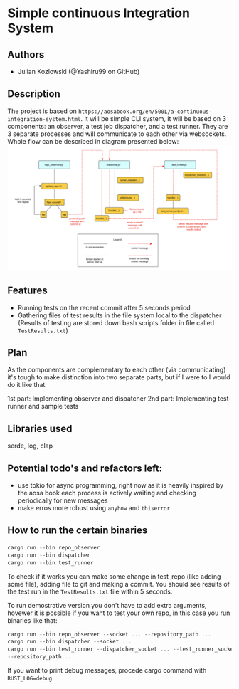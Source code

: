 # Simple continuous Integration System

## Authors
- Julian Kozlowski (@Yashiru99 on GitHub)

## Description
The project is based on `https://aosabook.org/en/500L/a-continuous-integration-system.html`.
It will be simple CLI system, it will be based on 3 components: an observer, a test job dispatcher, and a test runner. They are 3 separate processes and will communicate to each other via websockets.
Whole flow can be described in diagram presented below:
![](control-flow.png)

## Features
- Running tests on the recent commit after 5 seconds period
- Gathering files of test results in the file system local to the dispatcher (Results of testing are stored down bash scripts folder in file called `TestResults.txt`)

## Plan
As the components are complementary to each other (via communicating) it's tough to make distinction into two separate parts, but if I were to I would do it like that:

1st part: Implementing observer and dispatcher
2nd part: Implementing test-runner and sample tests 

## Libraries used
serde, log, clap

## Potential todo's and refactors left:
- use tokio for async programming, right now as it is heavily inspired by the aosa book each process is actively waiting and checking periodically for new messages
- make erros more robust using `anyhow` and `thiserror` 

## How to run the certain binaries
```rust
cargo run --bin repo_observer 
cargo run --bin dispatcher
cargo run --bin test_runner
```
To check if it works you can make some change in test_repo (like adding some file), adding file to git and making a commit. You should see results of the test run in the `TestResults.txt` file within 5 seconds.


To run demostrative version you don't have to add extra arguments, hovewer it is possible if you want to test your own repo, in this case you run binaries like that:
```rust
cargo run --bin repo_observer --socket ... --repository_path ...
cargo run --bin dispatcher --socket ...
cargo run --bin test_runner --dispatcher_socket ... --test_runner_socket ...
--repository_path ...
```
If you want to print debug messages, procede cargo command with `RUST_LOG=debug`.